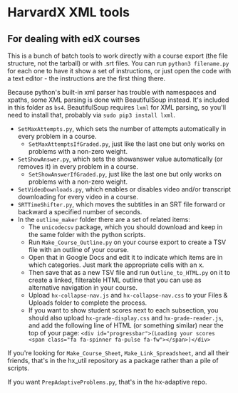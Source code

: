 # HarvardX XML tools
## For dealing with edX courses

This is a bunch of batch tools to work directly with a course export (the file structure, not the tarball) or with .srt files. You can run `python3 filename.py` for each one to have it show a set of instructions, or just open the code with a text editor - the instructions are the first thing there.

Because python's built-in xml parser has trouble with namespaces and xpaths, some XML parsing is done with BeautifulSoup instead. It's included in this folder as `bs4`. BeautifulSoup requires `lxml` for XML parsing, so you'll need to install that, probably via `sudo pip3 install lxml`.

* `SetMaxAttempts.py`, which sets the number of attempts automatically in every problem in a course.
    * `SetMaxAttemptsIfGraded.py`, just like the last one but only works on problems with a non-zero weight.
* `SetShowAnswer.py`, which sets the showanswer value automatically (or removes it) in every problem in a course.
    * `SetShowAnswerIfGraded.py`, just like the last one but only works on problems with a non-zero weight.
* `SetVideoDownloads.py`, which enables or disables video and/or transcript downloading for every video in a course.
* `SRTTimeShifter.py`, which moves the subtitles in an SRT file forward or backward a specified number of seconds.
* In the `outline_maker` folder there are a set of related items:
    * The `unicodecsv` package, which you should download and keep in the same folder with the python scripts.
    * Run `Make_Course_Outline.py` on your course export to create a TSV file with an outline of your course.
    * Open that in Google Docs and edit it to indicate which items are in which categories. Just mark the appropriate cells with an x.
    * Then save that as a new TSV file and run `Outline_to_HTML.py` on it to create a linked, filterable HTML outline that you can use as alternative navigation in your course.
    * Upload `hx-collapse-nav.js` and `hx-collapse-nav.css` to your Files & Uploads folder to complete the process.
    * If you want to show student scores next to each subsection, you should also upload `hx-grade-display.css` and `hx-grade-reader.js`, and add the following line of HTML (or something similar) near the top of your page: `<div id="progressbar">(Loading your scores <span class="fa fa-spinner fa-pulse fa-fw"></span>)</div>`

If you're looking for `Make_Course_Sheet`, `Make_Link_Spreadsheet`, and all their friends, that's in the hx_util repository as a package rather than a pile of scripts.

If you want `PrepAdaptiveProblems.py`, that's in the hx-adaptive repo.
